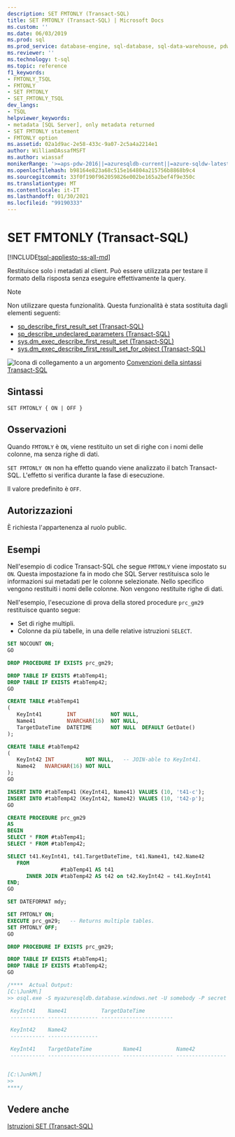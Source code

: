```yaml
---
description: SET FMTONLY (Transact-SQL)
title: SET FMTONLY (Transact-SQL) | Microsoft Docs
ms.custom: ''
ms.date: 06/03/2019
ms.prod: sql
ms.prod_service: database-engine, sql-database, sql-data-warehouse, pdw
ms.reviewer: ''
ms.technology: t-sql
ms.topic: reference
f1_keywords:
- FMTONLY_TSQL
- FMTONLY
- SET FMTONLY
- SET_FMTONLY_TSQL
dev_langs:
- TSQL
helpviewer_keywords:
- metadata [SQL Server], only metadata returned
- SET FMTONLY statement
- FMTONLY option
ms.assetid: 02a1d9ac-2e58-433c-9a07-2c5a4a2214e1
author: WilliamDAssafMSFT
ms.author: wiassaf
monikerRange: '>=aps-pdw-2016||=azuresqldb-current||=azure-sqldw-latest||>=sql-server-2016||>=sql-server-linux-2017||=azuresqldb-mi-current'
ms.openlocfilehash: b98164e823a68c515e164804a215756b8868b9c4
ms.sourcegitcommit: 33f0f190f962059826e002be165a2bef4f9e350c
ms.translationtype: MT
ms.contentlocale: it-IT
ms.lasthandoff: 01/30/2021
ms.locfileid: "99190333"
---
```

# <a name="set-fmtonly-transact-sql"></a>SET FMTONLY (Transact-SQL)

[!INCLUDE[tsql-appliesto-ss-all-md](../../includes/tsql-appliesto-ss-all-md.md)]

  Restituisce solo i metadati al client. Può essere utilizzata per testare il formato della risposta senza eseguire effettivamente la query.  

> [!NOTE]
> Non utilizzare questa funzionalità. Questa funzionalità è stata sostituita dagli elementi seguenti:
>
> - [sp_describe_first_result_set (Transact-SQL)](../../relational-databases/system-stored-procedures/sp-describe-first-result-set-transact-sql.md)
> - [sp_describe_undeclared_parameters (Transact-SQL)](../../relational-databases/system-stored-procedures/sp-describe-undeclared-parameters-transact-sql.md)
> - [sys.dm_exec_describe_first_result_set (Transact-SQL)](../../relational-databases/system-dynamic-management-views/sys-dm-exec-describe-first-result-set-transact-sql.md)
> - [sys.dm_exec_describe_first_result_set_for_object (Transact-SQL)](../../relational-databases/system-dynamic-management-views/sys-dm-exec-describe-first-result-set-for-object-transact-sql.md)

 ![Icona di collegamento a un argomento](../../database-engine/configure-windows/media/topic-link.gif "Icona di collegamento a un argomento") [Convenzioni della sintassi Transact-SQL](../../t-sql/language-elements/transact-sql-syntax-conventions-transact-sql.md)  
  
## <a name="syntax"></a>Sintassi  
  
```syntaxsql
SET FMTONLY { ON | OFF }   
```  

## <a name="remarks"></a>Osservazioni

Quando `FMTONLY` è `ON`, viene restituito un set di righe con i nomi delle colonne, ma senza righe di dati.

`SET FMTONLY ON` non ha effetto quando viene analizzato il batch Transact-SQL. L'effetto si verifica durante la fase di esecuzione.

Il valore predefinito è `OFF`.

## <a name="permissions"></a>Autorizzazioni  
 È richiesta l'appartenenza al ruolo public.  

## <a name="examples"></a>Esempi

Nell'esempio di codice Transact-SQL che segue `FMTONLY` viene impostato su `ON`. Questa impostazione fa in modo che SQL Server restituisca solo le informazioni sui metadati per le colonne selezionate. Nello specifico vengono restituiti i nomi delle colonne. Non vengono restituite righe di dati.

Nell'esempio, l'esecuzione di prova della stored procedure `prc_gm29` restituisce quanto segue:

- Set di righe multipli.
- Colonne da più tabelle, in una delle relative istruzioni `SELECT`.

<!--
Issue 2246 inspired this code example, and the replacement of the two pre-existing examples. 2019/June/03, GM.
-->

```sql
SET NOCOUNT ON;
GO

DROP PROCEDURE IF EXISTS prc_gm29;

DROP TABLE IF EXISTS #tabTemp41;
DROP TABLE IF EXISTS #tabTemp42;
GO

CREATE TABLE #tabTemp41
(
   KeyInt41        INT           NOT NULL,
   Name41          NVARCHAR(16)  NOT NULL,
   TargetDateTime  DATETIME      NOT NULL  DEFAULT GetDate()
);

CREATE TABLE #tabTemp42
(
   KeyInt42 INT          NOT NULL,   -- JOIN-able to KeyInt41.
   Name42   NVARCHAR(16) NOT NULL
);
GO

INSERT INTO #tabTemp41 (KeyInt41, Name41) VALUES (10, 't41-c');
INSERT INTO #tabTemp42 (KeyInt42, Name42) VALUES (10, 't42-p');
GO

CREATE PROCEDURE prc_gm29
AS
BEGIN
SELECT * FROM #tabTemp41;
SELECT * FROM #tabTemp42;

SELECT t41.KeyInt41, t41.TargetDateTime, t41.Name41, t42.Name42
   FROM
                 #tabTemp41 AS t41
      INNER JOIN #tabTemp42 AS t42 on t42.KeyInt42 = t41.KeyInt41
END;
GO

SET DATEFORMAT mdy;

SET FMTONLY ON;
EXECUTE prc_gm29;   -- Returns multiple tables.
SET FMTONLY OFF;
GO

DROP PROCEDURE IF EXISTS prc_gm29;

DROP TABLE IF EXISTS #tabTemp41;
DROP TABLE IF EXISTS #tabTemp42;
GO

/****  Actual Output:
[C:\JunkM\]
>> osql.exe -S myazuresqldb.database.windows.net -U somebody -P secret -d MyDatabase -i C:\JunkM\Issue-2246-a.SQL 

 KeyInt41    Name41           TargetDateTime
 ----------- ---------------- -----------------------

 KeyInt42    Name42
 ----------- ----------------

 KeyInt41    TargetDateTime          Name41           Name42
 ----------- ----------------------- ---------------- ----------------


[C:\JunkM\]
>>
****/
```

## <a name="see-also"></a>Vedere anche  
 [Istruzioni SET &#40;Transact-SQL&#41;](../../t-sql/statements/set-statements-transact-sql.md)  
  
  

